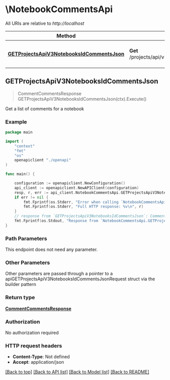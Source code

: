 # \NotebookCommentsApi

All URIs are relative to *http://localhost*

Method | HTTP request | Description
------------- | ------------- | -------------
[**GETProjectsApiV3NotebooksIdCommentsJson**](NotebookCommentsApi.md#GETProjectsApiV3NotebooksIdCommentsJson) | **Get** /projects/api/v3/notebooks/:id/comments.json | Get a list of comments for a notebook



## GETProjectsApiV3NotebooksIdCommentsJson

> CommentCommentsResponse GETProjectsApiV3NotebooksIdCommentsJson(ctx).Execute()

Get a list of comments for a notebook

### Example

```go
package main

import (
    "context"
    "fmt"
    "os"
    openapiclient "./openapi"
)

func main() {

    configuration := openapiclient.NewConfiguration()
    api_client := openapiclient.NewAPIClient(configuration)
    resp, r, err := api_client.NotebookCommentsApi.GETProjectsApiV3NotebooksIdCommentsJson(context.Background()).Execute()
    if err != nil {
        fmt.Fprintf(os.Stderr, "Error when calling `NotebookCommentsApi.GETProjectsApiV3NotebooksIdCommentsJson``: %v\n", err)
        fmt.Fprintf(os.Stderr, "Full HTTP response: %v\n", r)
    }
    // response from `GETProjectsApiV3NotebooksIdCommentsJson`: CommentCommentsResponse
    fmt.Fprintf(os.Stdout, "Response from `NotebookCommentsApi.GETProjectsApiV3NotebooksIdCommentsJson`: %v\n", resp)
}
```

### Path Parameters

This endpoint does not need any parameter.

### Other Parameters

Other parameters are passed through a pointer to a apiGETProjectsApiV3NotebooksIdCommentsJsonRequest struct via the builder pattern


### Return type

[**CommentCommentsResponse**](comment.CommentsResponse.md)

### Authorization

No authorization required

### HTTP request headers

- **Content-Type**: Not defined
- **Accept**: application/json

[[Back to top]](#) [[Back to API list]](../README.md#documentation-for-api-endpoints)
[[Back to Model list]](../README.md#documentation-for-models)
[[Back to README]](../README.md)

